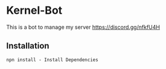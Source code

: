 # Kernel-Bot
This is a bot to manage my server
https://discord.gg/nfkfU4H

## Installation
    npn install - Install Dependencies
